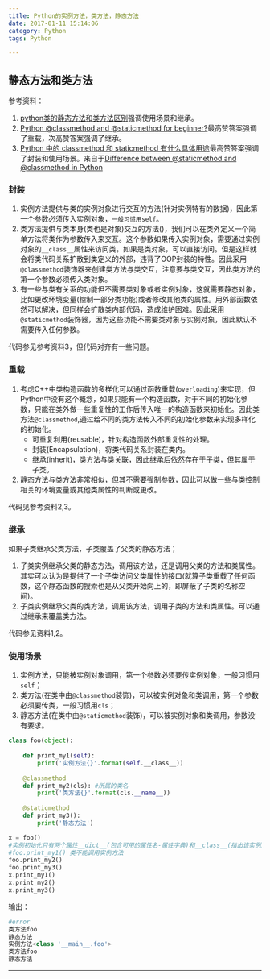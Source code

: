 ```yaml
---
title: Python的实例方法，类方法，静态方法
date: 2017-01-11 15:14:06
category: Python
tags: Python

---
```


## 静态方法和类方法

参考资料：
1. [python类的静态方法和类方法区别](http://www.jianshu.com/p/212b6fdb2c50)强调使用场景和继承。
2. [Python @classmethod and @staticmethod for beginner?](http://stackoverflow.com/questions/12179271/python-classmethod-and-staticmethod-for-beginner)最高赞答案强调了重载，次高赞答案强调了继承。
3. [Python 中的 classmethod 和 staticmethod 有什么具体用途](https://www.zhihu.com/question/20021164)最高赞答案强调了封装和使用场景。来自于[Difference between @staticmethod and @classmethod in Python](https://link.zhihu.com/?target=http%3A//www.pythoncentral.io/difference-between-staticmethod-and-classmethod-in-python/)

### 封装
1. 实例方法提供与类的实例对象进行交互的方法(针对实例特有的数据)，因此第一个参数必须传入实例对象，`一般习惯用self`。
2. 类方法提供与类本身(类也是对象)交互的方法()，我们可以在类外定义一个简单方法将类作为参数传入来交互。这个参数如果传入实例对象，需要通过实例对象的`__class__`属性来访问类，如果是类对象，可以直接访问。但是这样就会将类代码关系扩散到类定义的外部，违背了OOP封装的特性。因此采用`@classmethod`装饰器来创建类方法与类交互，注意要与类交互，因此类方法的第一个参数必须传入类对象。
3. 有一些与类有关系的功能但不需要类对象或者实例对象，这就需要静态对象，比如更改环境变量(控制一部分类功能)或者修改其他类的属性。用外部函数依然可以解决，但同样会扩散类内部代码，造成维护困难。因此采用`@staticmethod`装饰器，因为这些功能不需要类对象与实例对象，因此默认不需要传入任何参数。

代码参见参考资料3，但代码对齐有一些问题。

### 重载
1. 考虑C++中类构造函数的多样化可以通过函数重载(`overloading`)来实现，但Python中没有这个概念，如果只能有一个构造函数，对于不同的初始化参数，只能在类外做一些重复性的工作后传入唯一的构造函数来初始化。因此类方法`@classmethod`,通过给不同的类方法传入不同的初始化参数来实现多样化的初始化。
	+ 可重复利用(reusable)，针对构造函数外部重复性的处理。
	+ 封装(Encapsulation)，将类代码关系封装在类内。
	+ 继承(inherit)，类方法与类关联，因此继承后依然存在于子类，但其属于子类。
2. 静态方法与类方法非常相似，但其不需要强制参数，因此可以做一些与类控制相关的环境变量或其他类属性的判断或更改。

代码见参考资料2,3。

### 继承
如果子类继承父类方法，子类覆盖了父类的静态方法；
1. 子类实例继承父类的静态方法，调用该方法，还是调用父类的方法和类属性。其实可以认为是提供了一个子类访问父类属性的接口(就算子类重载了任何函数，这个静态函数的搜索也是从父类开始向上的，即屏蔽了子类的名称空间)。
2. 子类实例继承父类的类方法，调用该方法，调用子类的方法和类属性。可以通过继承来覆盖类方法。

代码参见资料1,2。

### 使用场景

1. 实例方法，只能被实例对象调用，第一个参数必须要传实例对象，一般习惯用`self`；
2. 类方法(在类中由`@classmethod`装饰)，可以被实例对象和类调用，第一个参数必须要传类，一般习惯用`cls`；
3. 静态方法(在类中由`@staticmethod`装饰)，可以被实例对象和类调用，参数没有要求。

```Python
class foo(object):
    
    def print_my1(self):    
        print('实例方法{}'.format(self.__class__))
        
    @classmethod
    def print_my2(cls): #所属的类名
        print('类方法{}'.format(cls.__name__))
        
    @staticmethod
    def print_my3():
        print('静态方法')

x = foo()
#实例初始化只有两个属性__dict__(包含可用的属性名-属性字典)和__class__(指出该实例属于哪一类)
#foo.print_my1() 类不能调用实例方法
foo.print_my2()
foo.print_my3()
x.print_my1()
x.print_my2()
x.print_my3()
```
输出：
```Python
#error
类方法foo
静态方法
实例方法<class '__main__.foo'>
类方法foo
静态方法
```

---
